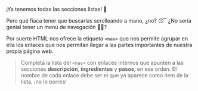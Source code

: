 ¡Ya tenemos todas las secciones listas! :tada: 

Pero qué fiaca tener que buscarlas scrolleando a mano, ¿no? :sleeping: ¿No sería genial tener un menú de navegación :ocean::boat:? 

Por suerte HTML nos ofrece la etiqueta `<nav>` que nos permite agrupar en ella los enlaces que nos permitan llegar a las partes importantes de nuestra propia página web.

> Completá la lista del `<nav>` con enlaces internos que apunten a las secciones **descripción**, **ingredientes** y **pasos**, en ese orden. El nombre de cada enlace debe ser el que ya aparece como item de la lista, ¡no lo borres!


